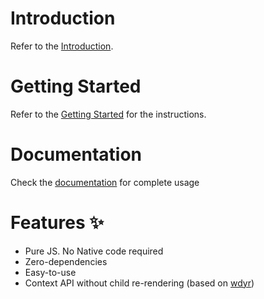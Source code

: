 # Introduction

Refer to the [Introduction](https://flixyudh.github.io/react-native-flix-snackbar/docs/Intro).

# Getting Started

Refer to the [Getting Started](https://flixyudh.github.io/react-native-flix-snackbar/docs/Getting%20Started) for the instructions.

# Documentation

Check the [documentation](https://flixyudh.github.io/react-native-flix-snackbar/) for complete usage

# Features ✨

- Pure JS. No Native code required
- Zero-dependencies
- Easy-to-use
- Context API without child re-rendering (based on [wdyr](https://github.com/welldone-software/why-did-you-render))